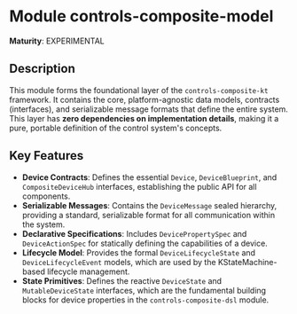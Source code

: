 # Module controls-composite-model

**Maturity**: EXPERIMENTAL

## Description

This module forms the foundational layer of the `controls-composite-kt` framework. It contains the core, platform-agnostic data models, contracts (interfaces), and serializable message formats that define the entire system. This layer has **zero dependencies on implementation details**, making it a pure, portable definition of the control system's concepts.

## Key Features

- **Device Contracts**: Defines the essential `Device`, `DeviceBlueprint`, and `CompositeDeviceHub` interfaces, establishing the public API for all components.
- **Serializable Messages**: Contains the `DeviceMessage` sealed hierarchy, providing a standard, serializable format for all communication within the system.
- **Declarative Specifications**: Includes `DevicePropertySpec` and `DeviceActionSpec` for statically defining the capabilities of a device.
- **Lifecycle Model**: Provides the formal `DeviceLifecycleState` and `DeviceLifecycleEvent` models, which are used by the KStateMachine-based lifecycle management.
- **State Primitives**: Defines the reactive `DeviceState` and `MutableDeviceState` interfaces, which are the fundamental building blocks for device properties in the `controls-composite-dsl` module.